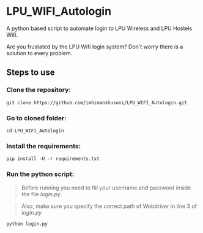 # LPU_WIFI_Autologin
A python based script to automate login to LPU Wireless and LPU Hostels Wifi.

Are you frustated by the LPU Wifi login system?
Don't worry there is a solution to every problem.

## Steps to use
### Clone the repository:

``` git clone https://github.com/imhimanshusoni/LPU_WIFI_Autologin.git ```

### Go to cloned folder:

``` cd LPU_WIFI_Autologin ```

### Install the requirements:

``` pip install -U -r requirements.txt ```

### Run the python script:

> Before running you need to fill your username and password inside the file *login.py*.

> Also, make sure you specify the correct path of Webdriver in line 3 of *login.py*

``` python login.py ```

